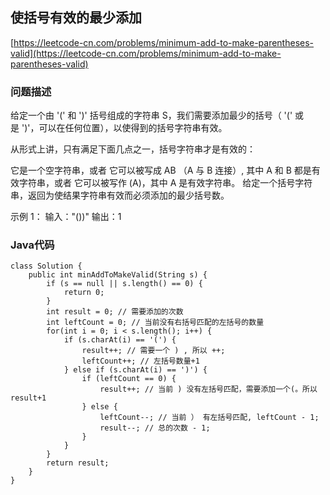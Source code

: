 ## 使括号有效的最少添加
[https://leetcode-cn.com/problems/minimum-add-to-make-parentheses-valid](https://leetcode-cn.com/problems/minimum-add-to-make-parentheses-valid)

### 问题描述
给定一个由 '(' 和 ')' 括号组成的字符串 S，我们需要添加最少的括号（ '(' 或是 ')'，可以在任何位置），以使得到的括号字符串有效。

从形式上讲，只有满足下面几点之一，括号字符串才是有效的：

它是一个空字符串，或者
它可以被写成 AB （A 与 B 连接）, 其中 A 和 B 都是有效字符串，或者
它可以被写作 (A)，其中 A 是有效字符串。
给定一个括号字符串，返回为使结果字符串有效而必须添加的最少括号数。

示例 1：
输入："())"
输出：1

### Java代码
```
class Solution {
    public int minAddToMakeValid(String s) {
        if (s == null || s.length() == 0) {
            return 0;
        }
        int result = 0; // 需要添加的次数
        int leftCount = 0; // 当前没有右括号匹配的左括号的数量
        for(int i = 0; i < s.length(); i++) {
            if (s.charAt(i) == '(') {
                result++; // 需要一个 ) , 所以 ++;
                leftCount++; // 左括号数量+1
            } else if (s.charAt(i) == ')') {
                if (leftCount == 0) {
                    result++; // 当前 ) 没有左括号匹配，需要添加一个(。所以result+1
                } else {
                    leftCount--; // 当前 ） 有左括号匹配, leftCount - 1;
                    result--; // 总的次数 - 1;
                }
            }
        }
        return result;
    }
}
```
